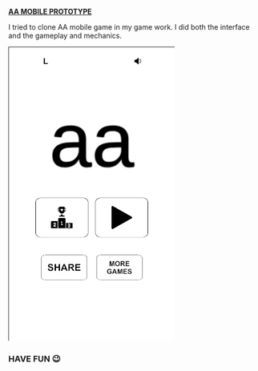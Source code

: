 **<u>AA MOBILE PROTOTYPE</u>**

I tried to clone AA mobile game in my game work. I did both the interface and the gameplay and mechanics.

![](https://github.com/MehmetPolat482/Game_Projects/blob/a559d0fb91d48a5c09b0fd969032c201dd6bf7b4/AA_Mobile_Prototype/Images/AA.png)

###                                           **HAVE FUN** 😉
